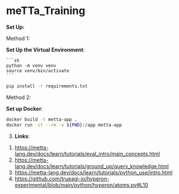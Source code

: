 # meTTa_Training

**Set Up:**

Method 1:

**Set Up the Virtual Environment**:

    ```sh
    python -m venv venv
    source venv/bin/activate
    ```
   ```sh
   pip install -r requirements.txt
   ```

Method 2:

**Set up Docker**:
```sh
docker build -t metta-app .
docker run -it --rm -v ${PWD}:/app metta-app
```

3. **Links**:
   
1) https://metta-lang.dev/docs/learn/tutorials/eval_intro/main_concepts.html
2) https://metta-lang.dev/docs/learn/tutorials/ground_up/query_knowledge.html
3) https://metta-lang.dev/docs/learn/tutorials/python_use/intro.html
4) https://github.com/trueagi-io/hyperon-experimental/blob/main/python/hyperon/atoms.py#L10




